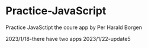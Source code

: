 # Practice-JavaScript
Practice JavaSctipt the coure app by  Per Harald Borgen 

2023/1/18-there have two apps
2023/1/22-update5
